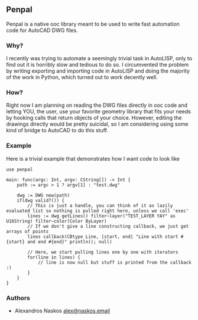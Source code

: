 ## Penpal

Penpal is a native ooc library meant to be used to write fast automation code for AutoCAD DWG files.

### Why?

I recently was trying to automate a seemingly trivial task in AutoLISP, only to find out it is horribly slow and tedious to do so.
I circumvented the problem by writing exporting and importing code in AutoLISP and doing the majority of the work in Python, which turned out to work decently well.

### How?

Right now I am planning on reading the DWG files directly in ooc code and letting YOU, the user, use your favorite geometry library that fits your needs by hooking calls that return objects of your choice.
However, editing the drawings directly would be pretty suicidal, so I am considering using some kind of bridge to AutoCAD to do this stuff.

### Example

Here is a trivial example that demonstrates how I want code to look like

```ooc
use penpal

main: func(argc: Int, argv: CString[]) -> Int {
    path := argc > 1 ? argv[1] : "test.dwg"

    dwg := DWG new(path)
    if(dwg valid?()) {
        // This is just a handle, you can think of it as lazily evaluated list so nothing is pulled right here, unless we call 'exec'
        lines := dwg getLines() filter~layer("TEST_LAYER YAY" as U16String) filter~color(Color ByLayer)
        // If we don't give a line constructing callback, we just get arrays of points
        lines callback(CBtype Line, |start, end| "Line with start #{start} and end #{end}" println(); null)

        // Here, we start pulling lines one by one with iterators
        for(line in lines) {
            // line is now null but stuff is printed from the callback :)
        }
    }
}

```

### Authors

  * Alexandros Naskos <alex@naskos.email>